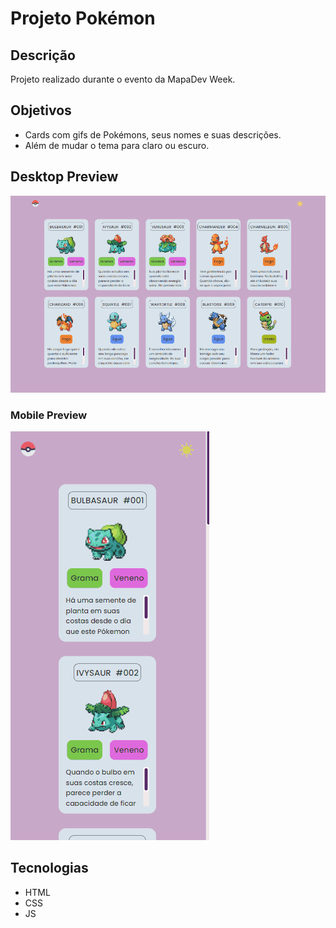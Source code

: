 # Projeto Pokémon 

## Descrição
Projeto realizado durante o evento da MapaDev Week.

## Objetivos
- Cards com gifs de Pokémons, seus nomes e suas descrições. 
- Além de mudar o tema para claro ou escuro. 

## Desktop Preview
![](./src/design/pokemon.gif)


### Mobile Preview

![](./src/design/pokemon-mobile.gif)


## Tecnologias
- HTML
- CSS
- JS